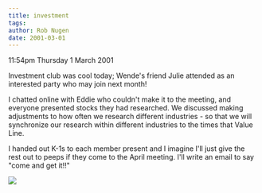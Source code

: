 ```yaml
---
title: investment
tags: 
author: Rob Nugen
date: 2001-03-01
---
```


<p class=date>11:54pm Thursday 1 March 2001</p>

<p>Investment club was cool today; Wende's friend
Julie attended as an interested party who may join
next month!</p>

<p>I chatted online with Eddie who couldn't make it to
the meeting, and everyone presented stocks they had
researched.  We discussed making adjustments to how
often we research different industries - so that we
will synchronize our research within different
industries to the times that Value Line.</p>

<p>I handed out K-1s to each member present and I
imagine I'll just give the rest out to peeps if they
come to the April meeting.  I'll write an email to say
"come and get it!!"</p>

<p><img src="/images/rob/wL-ROB.gif"/></p>
